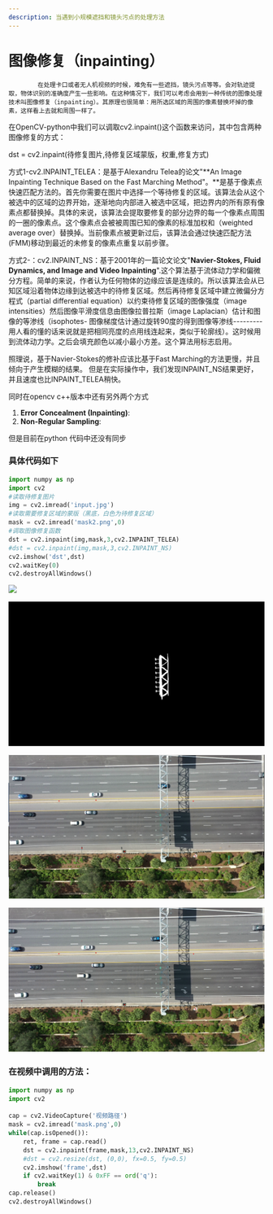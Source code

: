```yaml
---
description: 当遇到小规模遮挡和镜头污点的处理方法
---
```


# 图像修复（inpainting）

            在处理卡口或者无人机视频的时候，难免有一些遮挡，镜头污点等等。会对轨迹提取，物体识别的准确度产生一些影响。在这种情况下，我们可以考虑会用到一种传统的图像处理技术叫图像修复（inpainting）。其原理也很简单：用所选区域的周围的像素替换坏掉的像素，这样看上去就和周围一样了。

在OpenCV-python中我们可以调取cv2.inpaint\(\)这个函数来访问，其中包含两种图像修复的方式：

dst = cv2.inpaint\(待修复图片,待修复区域蒙版，权重,修复方式\)



方式1-cv2.INPAINT\_TELEA：是基于Alexandru Telea的论文"**An Image Inpainting Technique Based on the Fast Marching Method"。**是基于像素点快速匹配方法的。首先你需要在图片中选择一个等待修复的区域。该算法会从这个被选中的区域的边界开始，逐渐地向内部进入被选中区域，把边界内的所有原有像素点都替换掉。具体的来说，该算法会提取要修复的部分边界的每一个像素点周围的一圈的像素点。这个像素点会被被周围已知的像素的标准加权和（weighted average over）替换掉。当前像素点被更新过后，该算法会通过快速匹配方法\(FMM\)移动到最近的未修复的像素点重复以前步骤。

方式2-：cv2.INPAINT\_NS：基于2001年的一篇论文论文"**Navier-Stokes, Fluid Dynamics, and Image and Video Inpainting**".这个算法基于流体动力学和偏微分方程。简单的来说，作者认为任何物体的边缘应该是连续的。所以该算法会从已知区域沿着物体边缘到达被选中的待修复区域。然后再待修复区域中建立微偏分方程式（partial differential equation）以约束待修复区域的图像强度（image intensities）然后图像平滑度信息由图像拉普拉斯（image Laplacian）估计和图像的等渗线（isophotes- 图像梯度估计通过旋转90度的得到图像等渗线---------用人看的懂的话来说就是把相同亮度的点用线连起来，类似于轮廓线）。这时候用到流体动力学。之后会填充颜色以减小最小方差。这个算法用标志启用。  
  
照理说，基于Navier-Stokes的修补应该比基于Fast Marching的方法更慢，并且倾向于产生模糊的结果。 但是在实际操作中，我们发现INPAINT\_NS结果更好，并且速度也比INPAINT\_TELEA稍快。

同时在opencv c++版本中还有另外两个方式

1. **Error Concealment \(Inpainting\)**: 
2. **Non-Regular Sampling**:

但是目前在python 代码中还没有同步

### 具体代码如下



```python
import numpy as np
import cv2
#读取待修复图片
img = cv2.imread('input.jpg')
#读取需要修复区域的蒙版（黑底，白色为待修复区域）
mask = cv2.imread('mask2.png',0)
#调取图像修复函数
dst = cv2.inpaint(img,mask,3,cv2.INPAINT_TELEA)
#dst = cv2.inpaint(img,mask,3,cv2.INPAINT_NS)
cv2.imshow('dst',dst)
cv2.waitKey(0)
cv2.destroyAllWindows()

```

![](../.gitbook/assets/capture.png)

![&#x5F85;&#x4FEE;&#x590D;&#x533A;&#x57DF;&#x8499;&#x7248;](../.gitbook/assets/mask.png)

![INPAINT\_TELEA&#x7ED3;&#x679C;](../.gitbook/assets/t.png)

![INPAINT\_NS&#x7ED3;&#x679C;](../.gitbook/assets/captureins.png)

### 在视频中调用的方法：

```python
import numpy as np
import cv2

cap = cv2.VideoCapture('视频路径')
mask = cv2.imread('mask.png',0)
while(cap.isOpened()):
	ret, frame = cap.read()
	dst = cv2.inpaint(frame,mask,13,cv2.INPAINT_NS)
	#dst = cv2.resize(dst, (0,0), fx=0.5, fy=0.5) 
	cv2.imshow('frame',dst)
	if cv2.waitKey(1) & 0xFF == ord('q'):
		break
cap.release()
cv2.destroyAllWindows()
```



